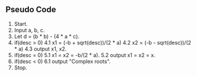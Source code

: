 <!-- Pseudo Code fir Quadratic formula solution -->
## Pseudo Code

1. Start.
2. Input a, b, c.
3. Let d = (b * b) - (4 * a * c).
4. if(desc > 0)
    4.1 x1 = (-b + sqrt(desc))/(2 * a)
    4.2 x2 = (-b - sqrt(desc))/(2 * a)
    4.3 output x1, x2.
5. if(desc = 0)
    5.1 x1 = x2 = -b/(2 * a).
    5.2 output x1 = x2 = x.
6. if(desc < 0)
    6.1 output "Complex roots".
7. Stop.
